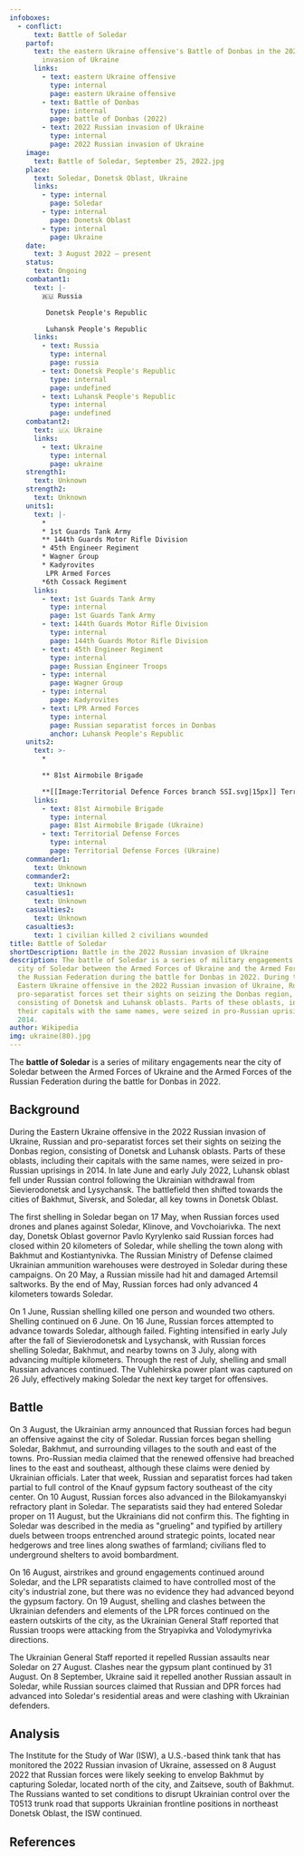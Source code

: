 ```yaml
---
infoboxes:
  - conflict:
      text: Battle of Soledar
    partof:
      text: the eastern Ukraine offensive's Battle of Donbas in the 2022 Russian
        invasion of Ukraine
      links:
        - text: eastern Ukraine offensive
          type: internal
          page: eastern Ukraine offensive
        - text: Battle of Donbas
          type: internal
          page: battle of Donbas (2022)
        - text: 2022 Russian invasion of Ukraine
          type: internal
          page: 2022 Russian invasion of Ukraine
    image:
      text: Battle of Soledar, September 25, 2022.jpg
    place:
      text: Soledar, Donetsk Oblast, Ukraine
      links:
        - type: internal
          page: Soledar
        - type: internal
          page: Donetsk Oblast
        - type: internal
          page: Ukraine
    date:
      text: 3 August 2022 – present
    status:
      text: Ongoing
    combatant1:
      text: |-
        🇷🇺 Russia

         Donetsk People's Republic

         Luhansk People's Republic
      links:
        - text: Russia
          type: internal
          page: russia
        - text: Donetsk People's Republic
          type: internal
          page: undefined
        - text: Luhansk People's Republic
          type: internal
          page: undefined
    combatant2:
      text: 🇺🇦 Ukraine
      links:
        - text: Ukraine
          type: internal
          page: ukraine
    strength1:
      text: Unknown
    strength2:
      text: Unknown
    units1:
      text: |-
        * 
        * 1st Guards Tank Army
        ** 144th Guards Motor Rifle Division 
        * 45th Engineer Regiment
        * Wagner Group
        * Kadyrovites
         LPR Armed Forces
        *6th Cossack Regiment
      links:
        - text: 1st Guards Tank Army
          type: internal
          page: 1st Guards Tank Army
        - text: 144th Guards Motor Rifle Division
          type: internal
          page: 144th Guards Motor Rifle Division
        - text: 45th Engineer Regiment
          type: internal
          page: Russian Engineer Troops
        - type: internal
          page: Wagner Group
        - type: internal
          page: Kadyrovites
        - text: LPR Armed Forces
          type: internal
          page: Russian separatist forces in Donbas
          anchor: Luhansk People's Republic
    units2:
      text: >-
        * 

        ** 81st Airmobile Brigade 

        **[[Image:Territorial Defence Forces branch SSI.svg|15px]] Territorial Defense Forces
      links:
        - text: 81st Airmobile Brigade
          type: internal
          page: 81st Airmobile Brigade (Ukraine)
        - text: Territorial Defense Forces
          type: internal
          page: Territorial Defense Forces (Ukraine)
    commander1:
      text: Unknown
    commander2:
      text: Unknown
    casualties1:
      text: Unknown
    casualties2:
      text: Unknown
    casualties3:
      text: 1 civilian killed 2 civilians wounded
title: Battle of Soledar
shortDescription: Battle in the 2022 Russian invasion of Ukraine
description: The battle of Soledar is a series of military engagements near the
  city of Soledar between the Armed Forces of Ukraine and the Armed Forces of
  the Russian Federation during the battle for Donbas in 2022. During the
  Eastern Ukraine offensive in the 2022 Russian invasion of Ukraine, Russian and
  pro-separatist forces set their sights on seizing the Donbas region,
  consisting of Donetsk and Luhansk oblasts. Parts of these oblasts, including
  their capitals with the same names, were seized in pro-Russian uprisings in
  2014.
author: Wikipedia
img: ukraine(80).jpg
---
```


The **battle of Soledar** is a series of military engagements near the city of Soledar between the Armed Forces of Ukraine and the Armed Forces of the Russian Federation during the battle for Donbas in 2022.

## Background

During the Eastern Ukraine offensive in the 2022 Russian invasion of Ukraine, Russian and pro-separatist forces set their sights on seizing the Donbas region, consisting of Donetsk and Luhansk oblasts. Parts of these oblasts, including their capitals with the same names, were seized in pro-Russian uprisings in 2014. In late June and early July 2022, Luhansk oblast fell under Russian control following the Ukrainian withdrawal from Sievierodonetsk and Lysychansk. The battlefield then shifted towards the cities of Bakhmut, Siversk, and Soledar, all key towns in Donetsk Oblast.

The first shelling in Soledar began on 17 May, when Russian forces used drones and planes against Soledar, Klinove, and Vovchoiarivka. The next day, Donetsk Oblast governor Pavlo Kyrylenko said Russian forces had closed within 20 kilometers of Soledar, while shelling the town along with Bakhmut and Kostiantynivka. The Russian Ministry of Defense claimed Ukrainian ammunition warehouses were destroyed in Soledar during these campaigns. On 20 May, a Russian missile had hit and damaged Artemsil saltworks. By the end of May, Russian forces had only advanced 4 kilometers towards Soledar.

On 1 June, Russian shelling killed one person and wounded two others. Shelling continued on 6 June. On 16 June, Russian forces attempted to advance towards Soledar, although failed. Fighting intensified in early July after the fall of Sievierodonetsk and Lysychansk, with Russian forces shelling Soledar, Bakhmut, and nearby towns on 3 July, along with advancing multiple kilometers. Through the rest of July, shelling and small Russian advances continued. The Vuhlehirska power plant was captured on 26 July, effectively making Soledar the next key target for offensives.

## Battle

On 3 August, the Ukrainian army announced that Russian forces had begun an offensive against the city of Soledar. Russian forces began shelling Soledar, Bakhmut, and surrounding villages to the south and east of the towns. Pro-Russian media claimed that the renewed offensive had breached lines to the east and southeast, although these claims were denied by Ukrainian officials. Later that week, Russian and separatist forces had taken partial to full control of the Knauf gypsum factory southeast of the city center. On 10 August, Russian forces also advanced in the Bilokamyanskyi refractory plant in Soledar. The separatists said they had entered Soledar proper on 11 August, but the Ukrainians did not confirm this. The fighting in Soledar was described in the media as "grueling" and typified by artillery duels between troops entrenched around strategic points, located near hedgerows and tree lines along swathes of farmland; civilians fled to underground shelters to avoid bombardment.

On 16 August, airstrikes and ground engagements continued around Soledar, and the LPR separatists claimed to have controlled most of the city's industrial zone, but there was no evidence they had advanced beyond the gypsum factory. On 19 August, shelling and clashes between the Ukrainian defenders and elements of the LPR forces continued on the eastern outskirts of the city, as the Ukrainian General Staff reported that Russian troops were attacking from the Stryapivka and Volodymyrivka directions.

The Ukrainian General Staff reported it repelled Russian assaults near Soledar on 27 August. Clashes near the gypsum plant continued by 31 August. On 8 September, Ukraine said it repelled another Russian assault in Soledar, while Russian sources claimed that Russian and DPR forces had advanced into Soledar's residential areas and were clashing with Ukrainian defenders.

## Analysis

The Institute for the Study of War (ISW), a U.S.-based think tank that has monitored the 2022 Russian invasion of Ukraine, assessed on 8 August 2022 that Russian forces were likely seeking to envelop Bakhmut by capturing Soledar, located north of the city, and Zaitseve, south of Bakhmut. The Russians wanted to set conditions to disrupt Ukrainian control over the T0513 trunk road that supports Ukrainian frontline positions in northeast Donetsk Oblast, the ISW continued.

## References
